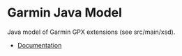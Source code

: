 # Garmin Java Model

Java model of Garmin GPX extensions (see src/main/xsd).

- [Documentation](https://nexus.bremersee.org/repository/maven-sites/garmin-model/1.0.1-SNAPSHOT/index.html)
